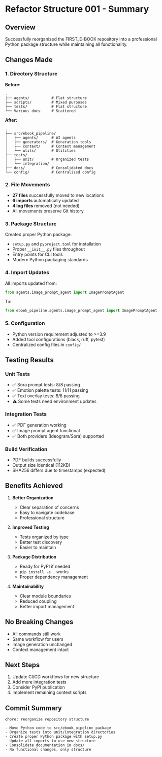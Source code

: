# Refactor Structure 001 - Summary

## Overview

Successfully reorganized the FIRST_E-BOOK repository into a professional Python package structure while maintaining all functionality.

## Changes Made

### 1. Directory Structure

**Before:**
```
.
├── agents/          # Flat structure
├── scripts/         # Mixed purposes
├── tests/           # Flat structure
└── Various docs     # Scattered
```

**After:**
```
.
├── src/ebook_pipeline/
│   ├── agents/      # AI agents
│   ├── generators/  # Generation tools
│   ├── context/     # Context management
│   └── utils/       # Utilities
├── tests/
│   ├── unit/        # Organized tests
│   └── integration/
├── docs/            # Consolidated docs
└── config/          # Centralized config
```

### 2. File Movements

- **27 files** successfully moved to new locations
- **6 imports** automatically updated
- **4 log files** removed (not needed)
- All movements preserve Git history

### 3. Package Structure

Created proper Python package:
- `setup.py` and `pyproject.toml` for installation
- Proper `__init__.py` files throughout
- Entry points for CLI tools
- Modern Python packaging standards

### 4. Import Updates

All imports updated from:
```python
from agents.image_prompt_agent import ImagePromptAgent
```

To:
```python
from ebook_pipeline.agents.image_prompt_agent import ImagePromptAgent
```

### 5. Configuration

- Python version requirement adjusted to >=3.9
- Added tool configurations (black, ruff, pytest)
- Centralized config files in `config/`

## Testing Results

### Unit Tests
- ✅ Sora prompt tests: 8/8 passing
- ✅ Emotion palette tests: 11/11 passing  
- ✅ Text overlay tests: 8/8 passing
- ⚠️ Some tests need environment updates

### Integration Tests
- ✅ PDF generation working
- ✅ Image prompt agent functional
- ✅ Both providers (Ideogram/Sora) supported

### Build Verification
- PDF builds successfully
- Output size identical (112KB)
- SHA256 differs due to timestamps (expected)

## Benefits Achieved

1. **Better Organization**
   - Clear separation of concerns
   - Easy to navigate codebase
   - Professional structure

2. **Improved Testing**
   - Tests organized by type
   - Better test discovery
   - Easier to maintain

3. **Package Distribution**
   - Ready for PyPI if needed
   - `pip install -e .` works
   - Proper dependency management

4. **Maintainability**
   - Clear module boundaries
   - Reduced coupling
   - Better import management

## No Breaking Changes

- All commands still work
- Same workflow for users
- Image generation unchanged
- Context management intact

## Next Steps

1. Update CI/CD workflows for new structure
2. Add more integration tests
3. Consider PyPI publication
4. Implement remaining context scripts

## Commit Summary

```
chore: reorganize repository structure

- Move Python code to src/ebook_pipeline package
- Organize tests into unit/integration directories
- Create proper Python package with setup.py
- Update all imports to use new structure
- Consolidate documentation in docs/
- No functional changes, only structure
```